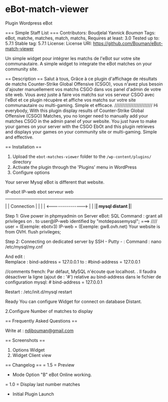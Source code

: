 # eBot-match-viewer
Plugin Wordpress eBot

=== Simple Staff List ===
Contributors: Boudjelal Yannick *Bouman*
Tags: eBot, matche, matches, match, matchs, 
Requires at least: 3.0
Tested up to: 5.7.1
Stable tag: 5.7.1
License: 
License URI: https://github.com/Bouman/eBot-match-viewer

Un simple widget pour intégrer les matchs de l'eBot sur votre site communautaire.
A simple widget to integrate the eBot matches on your community site.

== Description ==
Salut à tous,
Grâce à ce plugin d'affichage de résultats de matchs Counter-Strike Global Offensive (CSGO), vous n'avez plus besoin d'ajouter manuellement vos matchs CSGO dans vos panel d'admin de votre site web.
Vous avez juste à faire vos matchs sur vos serveur CSGO avec l'eBot et ce plugin récupère et affiche vos matchs sur votre site communautaire ou multi-gaming.
Simple et efficace.
////////////////////////
Hi everybody,
With this plugin display results of Counter-Strike Global Offensive (CSGO) Matches, you no longer need to manually add your matches CSGO in the admin panel of your website. 
You just have to make your games on your server with the CSGO EbOt and this plugin retrieves and displays your games on your community site or multi-gaming.
Simple and effective.

== Installation ==

1. Upload the `ebot-matches-viewer` folder to the `/wp-content/plugins/` directory
1. Activate the plugin through the 'Plugins' menu in WordPress
1. Configure options

Your server Mysql eBot is different that website.

IP-ebot           	 IP-web
 ebot                  serveur web
 ____                     ____
|    |    Connection     |    |
|    | <---------------> |    |
|____|  mysql distant    |____|
	
Step 1: Give power in phpmyadmin on Server eBot:
SQL Command : 
grant all privileges on *.* to user@IP-web identified by "motdepassemysql";    ===> //// user = (Exemple: ebotv3)  IP-web = (Exemple: gw8.ovh.net) Your website is from OVH.
flush privileges;
				
Step 2: Connecting on dedicated server by SSH - Putty - :
Command :
	nano /etc/mysql/my.cnf

And edit :	
	Remplace : bind-address = 127.0.0.1
	to : #bind-address = 127.0.0.1
				
//comments french:
Par défaut, MySQL n'écoute que localhost. . Il faudra désactiver la ligne (ajout de : '#') relative au bind-address dans le fichier de configuration mysql:
			# bind-address = 127.0.0.1

Restart :
/etc/init.d/mysql restart
				
Ready You can configure Widget for connect on database Distant.

2.Configure Number of matches to display

== Frequently Asked Questions ==


Write at : ndjbouman@gmail.com

== Screenshots ==
1. Options Widget
2. Widget Client view

== Changelog ==
= 1.5 = Preview
* Mode Option "B" eBot Online working.

= 1.0 =
Display last number matches
* Initial Plugin Launch
